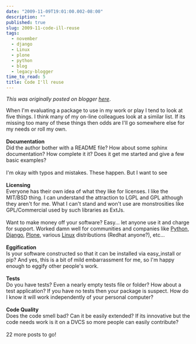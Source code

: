 ```yaml
---
date: "2009-11-09T19:01:00.002-08:00"
description: ""
published: true
slug: 2009-11-code-ill-reuse
tags:
  - november
  - django
  - Linux
  - plone
  - python
  - blog
  - legacy-blogger
time_to_read: 5
title: Code I'll reuse
---
```


_This was originally posted on blogger [here](https://pydanny.blogspot.com/2009/11/code-ill-reuse.html)_.

When I'm evaluating a package to use in my work or play I tend to look at five things. I think many of my on-line colleagues look at a similar list. If its missing too many of these things then odds are I'll go somewhere else for my needs or roll my own.<br /><br /><span style="font-weight: bold;">Documentation</span><br />Did the author bother with a README file? How about some sphinx documentation? How complete it it? Does it get me started and give a few basic examples?<br /><br />I'm okay with typos and mistakes. These happen. But I want to see<br /><br /><span style="font-weight: bold;">Licensing</span><br />Everyone has their own idea of what they like for licenses. I like the MIT/BSD thing. I can understand the attraction to LGPL and GPL although they aren't for me. What I can't stand and won't use are monstrosities like GPL/Commercial used by such libraries as ExtJs.<br /><br />Want to make money off your software? Easy... let anyone use it and charge for support. Worked damn well for communities and companies like <a href="http://python.org/">Python</a>, <a href="http://djangoproject.com/">Django</a>, <a href="http://plone.org/">Plone</a>, various <a href="http://www.linux.org/">Linux</a> distributions (Redhat anyone?), etc...<br /><br /><span style="font-weight: bold;">Eggification</span><br />Is your software constructed so that it can be installed via easy_install or pip? And yes, this is a bit of mild embarrassment for me, so I'm happy enough to eggify other people's work.<br /><br /><span style="font-weight: bold;">Tests</span><br />Do you have tests? Even a nearly empty tests file or folder? How about a test application? If you have no tests then your package is suspect. How do I know it will work independently of your personal computer?<br /><br /><span style="font-weight: bold;">Code Quality</span><br />Does the code smell bad? Can it be easily extended? If its innovative but the code needs work is it on a DVCS so more people can easily contribute?<br /><br />22 more posts to go!
